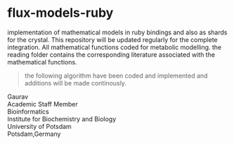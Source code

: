# flux-models-ruby
implementation of mathematical models in ruby bindings and also as shards for the crystal. This repository will be updated regularly for the complete integration.  All mathematical functions coded for metabolic modelling. the reading folder contains the corresponding literature associated with the mathematical functions. 

> the following algorithm have been coded and implemented and additions will be made continously.

Gaurav \
Academic Staff Member \
Bioinformatics \
Institute for Biochemistry and Biology \
University of Potsdam \
Potsdam,Germany
